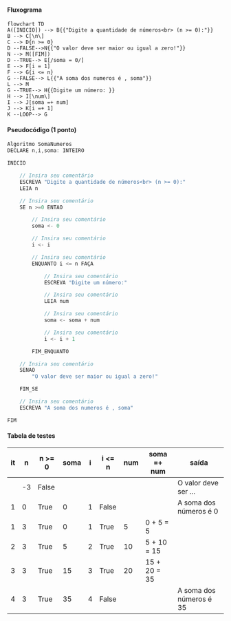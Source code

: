 #### Fluxograma

```mermaid
flowchart TD
A([INICIO]) --> B{{"Digite a quantidade de números<br> (n >= 0):"}}
B --> C[\n\]
C --> D{n >= 0}
D --FALSE-->N{{"O valor deve ser maior ou igual a zero!"}}
N --> M([FIM])
D --TRUE--> E[/soma = 0/]
E --> F[i = 1]
F --> G{i <= n}
G --FALSE--> L{{"A soma dos numeros é , soma"}}
L --> M
G --TRUE--> H{{Digite um número: }}
H --> I[\num\]
I --> J[soma =+ num]
J --> K[i =+ 1]
K --LOOP--> G
```

#### Pseudocódigo (1 ponto)

```java
Algoritmo SomaNumeros
DECLARE n,i,soma: INTEIRO

INICIO

    // Insira seu comentário
    ESCREVA "Digite a quantidade de números<br> (n >= 0):"
    LEIA n

    // Insira seu comentário
    SE n >=0 ENTAO

        // Insira seu comentário
        soma <- 0

        // Insira seu comentário
        i <- i

        // Insira seu comentário
        ENQUANTO i <= n FAÇA

            // Insira seu comentário
            ESCREVA "Digite um número:"

            // Insira seu comentário
            LEIA num 

            // Insira seu comentário
            soma <- soma + num

            // Insira seu comentário
            i <- i + 1

        FIM_ENQUANTO

    // Insira seu comentário
    SENAO
        "O valor deve ser maior ou igual a zero!"

    FIM_SE

    // Insira seu comentário
    ESCREVA "A soma dos numeros é , soma"

FIM
```

#### Tabela de testes

| it | n  | n >= 0 | soma | i  | i <= n | num | soma =+ num  | saída                   |
| -- | -- | --     | --   | -- | --     | --  | --           | --                      |
|    | -3 | False  |      |    |        |     |              | O valor deve ser ...    |
| 1  | 0  | True   | 0    | 1  | False  |     |              | A soma dos números é 0  |
| 1  | 3  | True   | 0    | 1  | True   | 5   | 0 + 5 = 5    |                         |
| 2  | 3  | True   | 5    | 2  | True   | 10  | 5 + 10 = 15  |                         |
| 3  | 3  | True   | 15   | 3  | True   | 20  | 15 + 20 = 35 |                         |
| 4  | 3  | True   | 35   | 4  | False  |     |              | A soma dos números é 35 |
